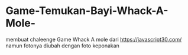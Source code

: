 # Game-Temukan-Bayi-Whack-A-Mole-
membuat chaleenge Game Whack A mole dari  https://javascript30.com/   namun fotonya diubah dengan foto keponakan
